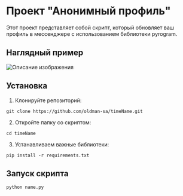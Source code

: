 # Проект "Анонимный профиль"

Этот проект представляет собой скрипт, который обновляет ваш профиль в мессенджере с использованием библиотеки pyrogram.

## Наглядный пример

![Описание изображения](https://github.com/oldman-sa/timeName/blob/main/example.jpeg)

## Установка

1. Клонируйте репозиторий:

```
git clone https://github.com/oldman-sa/timeName.git
```
2. Откройте папку со скриптом:

```
cd timeName
```
3. Устанавливаем важные библиотеки:

```
pip install -r requirements.txt
```
## Запуск скрипта

```
python name.py
```

